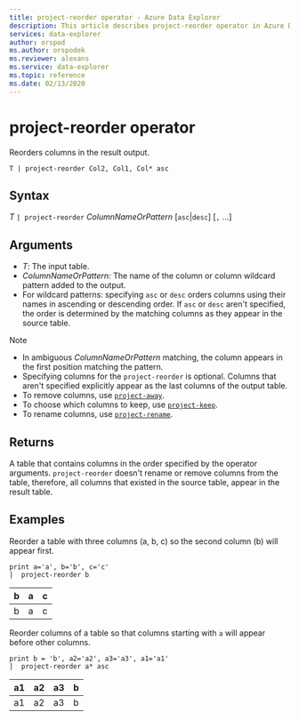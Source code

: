 ```yaml
---
title: project-reorder operator - Azure Data Explorer
description: This article describes project-reorder operator in Azure Data Explorer.
services: data-explorer
author: orspod
ms.author: orspodek
ms.reviewer: alexans
ms.service: data-explorer
ms.topic: reference
ms.date: 02/13/2020
---
```

# project-reorder operator

Reorders columns in the result output.

```apl
T | project-reorder Col2, Col1, Col* asc
```

## Syntax

*T* `| project-reorder` *ColumnNameOrPattern* [`asc`|`desc`] [`,` ...]

## Arguments

* *T*: The input table.
* *ColumnNameOrPattern:* The name of the column or column wildcard pattern added to the output.
* For wildcard patterns: specifying `asc` or `desc` orders columns using their names in ascending or descending order. If `asc` or `desc` aren't specified, the order is determined by the matching columns as they appear in the source table.

> [!NOTE]
> * In ambiguous *ColumnNameOrPattern* matching, the column appears in the first position matching the pattern.
> * Specifying columns for the `project-reorder` is optional. Columns that aren't specified explicitly appear as the last columns of the output table.
> * To remove columns, use [`project-away`](projectawayoperator.md).
> * To choose which columns to keep, use [`project-keep`](project-keep-operator.md).
> * To rename columns, use [`project-rename`](projectrenameoperator.md).

## Returns

A table that contains columns in the order specified by the operator arguments. `project-reorder` doesn't rename or remove columns from the table, therefore, all columns that existed in the source table, appear in the result table.

## Examples

Reorder a table with three columns (a, b, c) so the second column (b) will appear first.

<!-- csl: https://help.apl.windows.net/Samples -->
```apl
print a='a', b='b', c='c'
|  project-reorder b
```

|b|a|c|
|---|---|---|
|b|a|c|

Reorder columns of a table so that columns starting with `a` will appear before other columns.

<!-- csl: https://help.apl.windows.net/Samples -->
```apl
print b = 'b', a2='a2', a3='a3', a1='a1'
|  project-reorder a* asc
```

|a1|a2|a3|b|
|---|---|---|---|
|a1|a2|a3|b|
